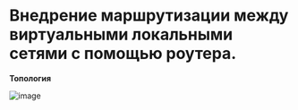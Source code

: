 # Внедрение маршрутизации между виртуальными локальными сетями с помощью роутера.

**Топология**

![image](https://github.com/DowningSun/OTUS/assets/156109695/b3502e16-befa-4024-9863-cf43a635bd45)
